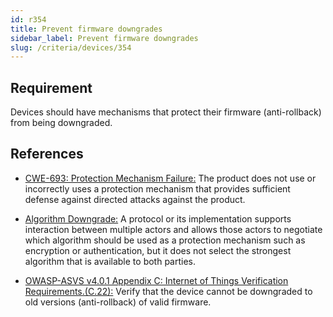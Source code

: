 ```yaml
---
id: r354
title: Prevent firmware downgrades
sidebar_label: Prevent firmware downgrades
slug: /criteria/devices/354
---
```


## Requirement

Devices should have mechanisms
that protect their firmware (anti-rollback)
from being downgraded.

## References

- [CWE-693: Protection Mechanism Failure:](https://cwe.mitre.org/data/definitions/693.html)
The product does not use
or incorrectly uses a protection mechanism
that provides sufficient defense
against directed attacks
against the product.

- [Algorithm Downgrade:](https://cwe.mitre.org/data/definitions/757.html)
A protocol or its implementation
supports interaction between multiple actors
and allows those actors to negotiate
which algorithm should be used
as a protection mechanism
such as encryption or authentication,
but it does not select the strongest algorithm
that is available to both parties.

- [OWASP-ASVS v4.0.1 Appendix C: Internet of Things Verification Requirements.(C.22):](https://owasp.org/www-pdf-archive/OWASP_Application_Security_Verification_Standard_4.0-en.pdf)
Verify that the device cannot be downgraded
to old versions (anti-rollback)
of valid firmware.
